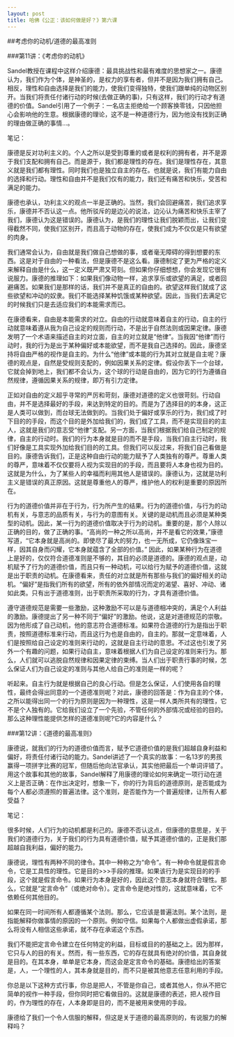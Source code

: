 ```yaml
---
layout: post
title: 哈佛《公正：该如何做是好？》第六课
---
```

##考虑你的动机/道德的最高准则

###第11讲：《考虑你的动机》

Sandel教授在课程中这样介绍康德：最具挑战性和最有难度的思想家之一。康德认为，我们作为个体，是神圣的，是权力的享有者，但并不是因为我们拥有自己。相反，理性和自由选择是我们的能力，使我们变得独特，使我们跟单纯的动物区别开。当我们将责任付诸行动的时候(去做正确的事)，只有这样，我们的行动才有道德的价值。Sandel引用了一个例子：一名店主拒绝给一个顾客换零钱，只因他担心会影响他的生意。根据康德的理论，这不是一种道德行为，因为他没有找到正确的理由做正确的事情...。

笔记：

康德是反对功利主义的。个人之所以是受到尊重的或者是权利的拥有者，并不是源于我们支配和拥有自己。而是源于，我们都是理性的存在。我们是理性存在，其意义就是我们都有理性。同时我们也是独立自主的存在。也就是说，我们有能力自由的选择和行动。理性和自由并不是我们仅有的能力，我们还有痛苦和快乐，受苦和满足的能力。

康德也承认，功利主义的观点一半是正确的。当然，我们会回避痛苦，我们追求享乐，康德并不否认这一点。他所驳斥的是边沁的说法，边沁认为痛苦和快乐主宰了我们，康德认为这是错误的。康德认为，是我们的理性让我们脱颖而出，让我们变得截然不同，使我们区别开，而且高于动物的存在，使我们成为不仅仅是只有欲望的肉身。

我们通常会认为，自由就是我们做自己想做的事，或者毫无障碍的得到想要的东西。这是对于自由的一种看法，但是康德不是这么看。康德制定了更为严格的定义来解释自由是什么，这一定义既严肃又苛刻。但如果你仔细想想，你会发现它很有说服力。康德的推理如下：如果我们像动物一样，追求享乐或欲望的满足，或者回避痛苦。如果我们是那样的话，我们并不是真正的自由的。欲望这样我们就成了这些欲望和冲动的奴隶。我们不能选择某种饥饿或某种欲望。因此，当我们去满足它的时候我们只是去适应我们的本能需求而已。

在康德看来，自由是本能需求的对立。自由的行动就意味着自主的行动，自主的行动就意味着遵从我为自己设定的规则而行动，不是出于自然法则或因果定律。康德发明了一个术语来描述自主的对立面，自主的对立就是“他律”。当我因“他律”而行动时，我的行为是出于某种偏好或本能欲望，而不是我自己选择的。因此，康德坚持将自由严格的视作是自主的。为什么“他律”或本能的行为其对立就是自主呢？康德的观点是，自然是受规则支配的，例如因果关系的定律。假设你丢下一个台球，它就会掉到地上，我们都不会认为，这个球的行动是自由的，因为它的行为遵循自然规律，遵循因果关系的规律，即万有引力定律。

正如对自由的定义超乎寻常的严厉和苛刻，康德对道德的定义也很苛刻。行动自由，并不是选择最好的手段，来达到特定的目的。而是为了选择目的的本身，这正是人类可以做到，而台球无法做到的。当我们处于偏好或享乐的行为，我们成了时下目的的手段，而这个目的是外加给我们的，我们成了工具，而不是实现目的的主人，这就是我们的意志受“他律”支配。另一方面，当我们根据我们给自己制定的规律，自主的行动时。我们的行为本身就是目的而不是手段，当我们自主行动时，我们好像是工具实现外加给我们目的的工具。但我们可以反过来，将我们自己看做是目的。康德告诉我们，正是这种自由行动的能力赋予了人类独有的尊严。尊重人类的尊严，意味着不仅仅要将人视为实现目的的手段，而且要将人本身也视为目的。这就是为什么，为了某些人的幸福而利用其他人是错误的。康德认为，这就是功利主义是错误的真正原因。这就是尊重他人的尊严，维护他人的权利是重要的原因所在。

行为的道德价值并非在于行为，行为所产生的结果。行为的道德价值，与行为的动机有关，与意志的品质有关，与行为的意图有关。关键的是动机而且必须是某种类型的动机。因此，某一行为的道德价值取决于行为的动机。重要的是，那个人除以正确的目的，做了正确的事。“高尚的一种之所以高尚，并不是看它的效果，”康德写道，“它本身就是高尚的。即使尽了最大的努力，也一无所成，它仍像珠宝一样，因其自身而闪耀，它本身就蕴含了全部的价值。” 因此，如果某种行为在道德上是好的，仅仅符合道德准则是不够的，其目的必须是道德的。康德的观点是，动机赋予了行为的道德价值，而且只有一种动机，可以给行为赋予的道德价值，这就是出于职责的动机。在康德看来，责任的对立就是所有那些与我们的偏好相关的动机。“偏好”是指我们所有的欲望，所有的依外部情况而定的渴望、喜好、冲动、诸如此类。只有出于道德准则，出于职责所采取的行为，才具有道德价值。

遵守道德规范是需要一些激励，这种激励不可以是与道德相冲突的，满足个人利益的激励。康德提出了另一种不同于“偏好”的激励。他说，这是对道德规范的崇敬。因为他形成了自己动机，他的意志符合道德标准。如果符合道德的行为是指出于职责，按照道德标准来行动，而且这行为也是自由的，自主的。那就一定意味着，人们是按照给自己设定的准则来行动的，这就是自主行动的意思。不过这也引发了另外一个有趣的问题，如果行动自主，意味着根据人们为自己设定的准则来行为。那么，人们就可以逃脱自然规律和因果定律的束缚。当人们出于职责行事的时候，怎么保证人们为自己设定的准则与其他人给自己的准则是一样的呢？

听起来。自主行为就是根据自己的良心行动。但是怎么保证，人们使用各自的理性，最终会得出同意的一个道德准则呢？对此，康德的回答是：作为自主的个体，之所以能得出同一个的行为原则是因为一种理性，这是一样人类所共有的理性，它不是个人独有的。它给我们设立了一个先验，不管任何的外部情况或经验的目的。 那么这种理性能提供怎样的道德准则呢?它的内容是什么？

###第12讲：《道德的最高准则》

康德说，就我们的行为的道德价值而言，赋予它道德价值的是我们超越自身利益和偏好，将责任付诸行动的能力。Sandel讲述了一个真实的故事：一名13岁的男孩赢得一项拼字比赛的冠军，但随后他向法官承认，其实他把最后一个单词评错了。用这个故事和其他的故事，Sandel解释了用康德的理论如何来确定一项行动在道义上是否正确：在作出决定时，想象一下，你的行为背后的道德原则，是否能成为每个人都必须遵照的普遍法律。这个准则，是否能作为一个普遍规律，让所有人都受益？

笔记：

很多时候，人们行为的动机都是利己的。康德不否认这点，但康德的意思是，关于我们的道德行为，关于我们的行为具有道德价值，赋予其道德价值的，正是我们那超越自我利益，偏好的能力。

康德说，理性有两种不同的律令。其中一种称之为“命令”。有一种命令就是假言命令，它是工具性的理性。它是目的>>>手段的推理。如果该行为是实现目的的手段，这个就是假言命令。如果行为本身是好的，因此这个意志本身就符合理性。那么，它就是“定言命令”（或绝对命令）。定言命令是绝对性的，这就意味着，它不依赖任何其他目的。

如果在同一时间所有人都遵循某个法则。那么，它应该是普遍法则。某个法则，是指能解释你做事情的原因的一个原则。例如守信。如果每个人都做出虚假承诺，那么将没有人相信这些承诺，就不存在承诺这个东西。

我们不能把定言命令建立在任何特定的利益，目标或目的的基础之上。因为那样，它只与人的目的有关。然而，有一些东西，它的存在就具有绝对的价值，其自身就是目的。在其本身，单单是它本身，而这会是定言命令的基础。康德给出的答案是，人，一个理性的人，其本身就是目的，而不只是被其他意志任意利用的手段。

你总是以下这种方式行事，你总是把人，不管是你自己，或者其他人，你从不把它简单的视作一种手段，但你同时把它看做目的。这就是康德的表述，把人视作目的，作为理性的存在，人本身即是目的，而不是被用来使用的手段。

康德给了我们一个令人信服的解释，但这是关于道德的最高原则的，有说服力的解释吗？
